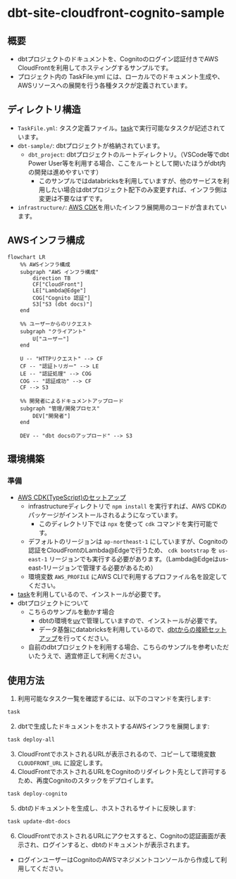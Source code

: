 # dbt-site-cloudfront-cognito-sample


## 概要
- dbtプロジェクトのドキュメントを、Cognitoのログイン認証付きでAWS CloudFrontを利用してホスティングするサンプルです。
- プロジェクト内の TaskFile.yml には、ローカルでのドキュメント生成や、AWSリソースへの展開を行う各種タスクが定義されています。


## ディレクトリ構造
- `TaskFile.yml`: タスク定義ファイル。[task](https://taskfile.dev/)で実行可能なタスクが記述されています。
- `dbt-sample/`: dbtプロジェクトが格納されています。
  - `dbt_project`: dbtプロジェクトのルートディレクトリ。（VSCode等でdbt Power User等を利用する場合、ここをルートとして開いたほうがdbt内の開発は進めやすいです）
    - このサンプルではdatabricksを利用していますが、他のサービスを利用したい場合はdbtプロジェクト配下のみ変更すれば、インフラ側は変更は不要なはずです。
- `infrastructure/`: [AWS CDK](https://github.com/aws/aws-cdk)を用いたインフラ展開用のコードが含まれています。


## AWSインフラ構成

```mermaid
flowchart LR
    %% AWSインフラ構成
    subgraph "AWS インフラ構成"
        direction TB
        CF["CloudFront"]
        LE["Lambda@Edge"]
        COG["Cognito 認証"]
        S3["S3 (dbt docs)"]
    end

    %% ユーザーからのリクエスト
    subgraph "クライアント"
        U["ユーザー"]
    end

    U -- "HTTPリクエスト" --> CF
    CF -- "認証トリガー" --> LE
    LE -- "認証処理" --> COG
    COG -- "認証成功" --> CF
    CF --> S3

    %% 開発者によるドキュメントアップロード
    subgraph "管理/開発プロセス"
        DEV["開発者"]
    end

    DEV -- "dbt docsのアップロード" --> S3
```


## 環境構築

### 準備
- [AWS CDK(TypeScript)のセットアップ](https://docs.aws.amazon.com/cdk/latest/guide/getting_started.html)
  - infrastructureディレクトリで `npm install` を実行すれば、AWS CDKのパッケージがインストールされるようになっています。
    - このディレクトリ下では `npx` を使って `cdk` コマンドを実行可能です。
  - デフォルトのリージョンは `ap-northeast-1` にしていますが、Cognitoの認証をCloudFrontのLambda@Edgeで行うため、 `cdk bootstrap` を `us-east-1` リージョンでも実行する必要があります。（Lambda@Edgeはus-east-1リージョンで管理する必要があるため）
  - 環境変数 `AWS_PROFILE` にAWS CLIで利用するプロファイル名を設定してください。
- [task](https://taskfile.dev/)を利用しているので、インストールが必要です。
- dbtプロジェクトについて
  - こちらのサンプルを動かす場合
    - dbtの環境を[uv](https://github.com/astral-sh/uv)で管理していますので、インストールが必要です。
    - データ基盤にdatabricksを利用しているので、[dbtからの接続セットアップ](https://docs.databricks.com/en/partners/prep/dbt.html)を行ってください。
  - 自前のdbtプロジェクトを利用する場合、こちらのサンプルを参考いただいたうえで、適宜修正して利用ください。


## 使用方法
1. 利用可能なタスク一覧を確認するには、以下のコマンドを実行します:
  ```sh
  task
  ```
2. dbtで生成したドキュメントをホストするAWSインフラを展開します:
  ```sh
  task deploy-all
  ```
3. CloudFrontでホストされるURLが表示されるので、コピーして環境変数 `CLOUDFRONT_URL` に設定します。
4. CloudFrontでホストされるURLをCognitoのリダイレクト先として許可するため、再度Cognitoのスタックをデプロイします。
  ```sh
  task deploy-cognito
  ```
5. dbtのドキュメントを生成し、ホストされるサイトに反映します:
  ```sh
  task update-dbt-docs
  ```
6. CloudFrontでホストされるURLにアクセスすると、Cognitoの認証画面が表示され、ログインすると、dbtのドキュメントが表示されます。
  - ログインユーザーはCognitoのAWSマネジメントコンソールから作成して利用してください。
